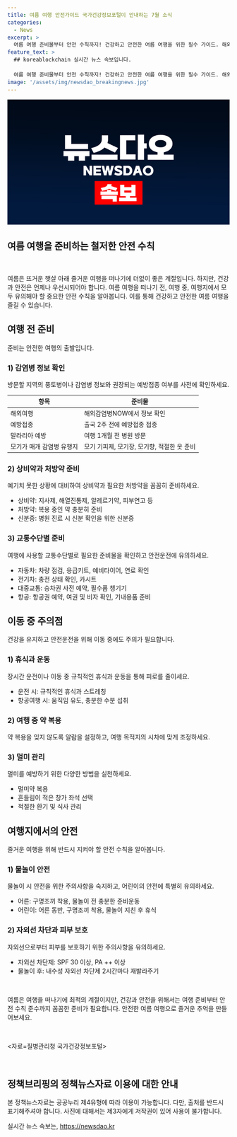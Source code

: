 ```yaml
---
title: 여름 여행 안전가이드 국가건강정보포털이 안내하는 7월 소식
categories:
  - News
excerpt: >
  여름 여행 준비물부터 안전 수칙까지! 건강하고 안전한 여름 여행을 위한 필수 가이드. 해외 감염병 정보 확인과 방문 전 접종, 약물 및 상비약 준비, 교통수단별 안전 점검, 이동 중 주의사항, 물놀이 안전 및 자외선 차단법까지! 공통, 교통수단 별, 물놀이 및 자외선 차단법에 대한 안전 수칙까지 상세히 안내. 여행을 위한 완벽한 가이드북!
feature_text: >
  ## koreablockchain 실시간 뉴스 속보입니다.

  여름 여행 준비물부터 안전 수칙까지! 건강하고 안전한 여름 여행을 위한 필수 가이드. 해외 감염병 정보 확인과 방문 전 접종, 약물 및 상비약 준비, 교통수단별 안전 점검, 이동 중 주의사항, 물놀이 안전 및 자외선 차단법까지! 공통, 교통수단 별, 물놀이 및 자외선 차단법에 대한 안전 수칙까지 상세히 안내. 여행을 위한 완벽한 가이드북!
image: '/assets/img/newsdao_breakingnews.jpg'
---
```


<p><img src="/assets/img/newsdao_breakingnews.jpg" alt="koreablockchain 속보" /></p>

<h2 data-ke-size="size26">여름 여행을 준비하는 철저한 안전 수칙</h2>

<p data-ke-size="size16">&nbsp;</p>

<p>여름은 뜨거운 햇살 아래 즐거운 여행을 떠나기에 더없이 좋은 계절입니다. 하지만, 건강과 안전은 언제나 우선시되어야 합니다. 여름 여행을 떠나기 전, 여행 중, 여행지에서 모두 유의해야 할 중요한 안전 수칙을 알아봅니다. 이를 통해 건강하고 안전한 여름 여행을 즐길 수 있습니다.</p></p>

<h2 data-ke-size="size26">여행 전 준비</h2>

<p data-ke-size="size16">준비는 안전한 여행의 출발입니다.</p>

<h3>1) 감염병 정보 확인</h3>

<p data-ke-size="size16">방문할 지역의 풍토병이나 감염병 정보와 권장되는 예방접종 여부를 사전에 확인하세요.</p>

<table>
<thead>
<tr>
<th>항목</th>
<th>준비물</th>
</tr>
</thead>
<tbody>
<tr>
<td>해외여행</td>
<td>해외감염병NOW에서 정보 확인</td>
</tr>
<tr>
<td>예방접종</td>
<td>출국 2주 전에 예방접종 접종</td>
</tr>
<tr>
<td>말라리아 예방</td>
<td>여행 1개월 전 병원 방문</td>
</tr>
<tr>
<td>모기가 매개 감염병 유행지</td>
<td>모기 기피제, 모기장, 모기향, 적절한 옷 준비</td>
</tr>
</tbody>
</table>

<h3>2) 상비약과 처방약 준비</h3>

<p data-ke-size="size16">예기치 못한 상황에 대비하여 상비약과 필요한 처방약을 꼼꼼히 준비하세요.</p>

<ul>
<li>상비약: 지사제, 해열진통제, 알레르기약, 피부연고 등</li>
<li>처방약: 복용 중인 약 충분히 준비</li>
<li>신분증: 병원 진료 시 신분 확인을 위한 신분증</li>
</ul>

<h3>3) 교통수단별 준비</h3>

<p data-ke-size="size16">여행에 사용할 교통수단별로 필요한 준비물을 확인하고 안전운전에 유의하세요.</p>

<ul>
<li>자동차: 차량 점검, 응급키트, 예비타이어, 연료 확인</li>
<li>전기차: 충전 상태 확인, 카시트</li>
<li>대중교통: 승차권 사전 예약, 필수품 챙기기</li>
<li>항공: 항공권 예약, 여권 및 비자 확인, 기내용품 준비</li>
</ul>

<h2 data-ke-size="size26">이동 중 주의점</h2>

<p data-ke-size="size16">건강을 유지하고 안전운전을 위해 이동 중에도 주의가 필요합니다.</p>

<h3>1) 휴식과 운동</h3>

<p data-ke-size="size16">장시간 운전이나 이동 중 규칙적인 휴식과 운동을 통해 피로를 줄이세요.</p>

<ul>
<li>운전 시: 규칙적인 휴식과 스트레칭</li>
<li>항공여행 시: 움직임 유도, 충분한 수분 섭취</li>
</ul>

<h3>2) 여행 중 약 복용</h3>

<p data-ke-size="size16">약 복용을 잊지 않도록 알람을 설정하고, 여행 목적지의 시차에 맞게 조정하세요.</p>

<h3>3) 멀미 관리</h3>

<p data-ke-size="size16">멀미를 예방하기 위한 다양한 방법을 실천하세요.</p>

<ul>
<li>멀미약 복용</li>
<li>흔들림이 적은 창가 좌석 선택</li>
<li>적절한 환기 및 식사 관리</li>
</ul>

<h2 data-ke-size="size26">여행지에서의 안전</h2>

<p data-ke-size="size16">즐거운 여행을 위해 반드시 지켜야 할 안전 수칙을 알아봅니다.</p>

<h3>1) 물놀이 안전</h3>

<p data-ke-size="size16">물놀이 시 안전을 위한 주의사항을 숙지하고, 어린이의 안전에 특별히 유의하세요.</p>

<ul>
<li>어른: 구명조끼 착용, 물놀이 전 충분한 준비운동</li>
<li>어린이: 어른 동반, 구명조끼 착용, 물놀이 지친 후 휴식</li>
</ul>

<h3>2) 자외선 차단과 피부 보호</h3>

<p data-ke-size="size16">자외선으로부터 피부를 보호하기 위한 주의사항을 유의하세요.</p>

<ul>
<li>자외선 차단제: SPF 30 이상, PA ++ 이상</li>
<li>물놀이 후: 내수성 자외선 차단제 2시간마다 재발라주기</li>
</ul>

<p data-ke-size="size16">&nbsp;</p>

<p data-ke-size="size16">여름은 여행을 떠나기에 최적의 계절이지만, 건강과 안전을 위해서는 여행 준비부터 안전 수칙 준수까지 꼼꼼한 준비가 필요합니다. 안전한 여름 여행으로 즐거운 추억을 만들어보세요.</p>

<p data-ke-size="size16">&nbsp;</p>

<p>&lt;자료=질병관리청 국가건강정보포털&gt;</p>

<p data-ke-size="size16">&nbsp;</p>

<h2 data-ke-size="size26">정책브리핑의 정책뉴스자료 이용에 대한 안내</h2>

<p data-ke-size="size16">본 정책뉴스자료는 공공누리 제4유형에 따라 이용이 가능합니다. 다만, 출처를 반드시 표기해주셔야 합니다. 사진에 대해서는 제3자에게 저작권이 있어 사용이 불가합니다.</p>
실시간 뉴스 속보는, <a href="https://newsdao.kr" rel="dofollow">https://newsdao.kr</a>


